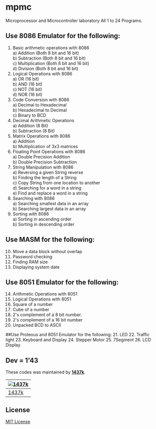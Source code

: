 # mpmc
Microprocessor and Microcontroller laboratory All 1 to 24 Programs.

## Use 8086 Emulator for the following:  
1. Basic arithmetic  operations with 8086 
	<br>a) Addition (Both 8 bit and 16 bit) 
	<br>b) Subtraction (Both 8 bit and 16 bit) 
	<br>c) Multiplication (Both 8 bit and 16 bit) 
	<br>d) Division (Both 8 bit and 16 bit) 
2. Logical Operations with 8086 
	<br>a) OR (16 bit) 
	<br>b) AND (16 bit) 
	<br>c) NOT (16 bit) 
	<br>d) NOR (16 bit) 
3. Code Conversion with 8086 
	<br>a) Decimal to Hexadecimal 
	<br>b) Hexadecimal to Decimal 
	<br>c) Binary to BCD 
4. Decimal Arithmetic Operations 
	<br>a) Addition (8 Bit) 
	<br>b) Subtraction (8 Bit) 
5. Matrix Operations with 8086 
	<br>a) Addition 
	<br>b) Multiplication of 3x3 matrices 
6. Floating Point Operations with 8086 
	<br>a) Double Precision Addition 
	<br>b) Double Precision Subtraction 
7. String Manipulation with 8086 
	<br>a) Reversing a given String reverse 
	<br>b) Finding the length of  a String 
	<br>c) Copy String from one location to another 
	<br>d) Searching for a word in a string 
	<br>e) Find and replace a word in a string 
8. Searching with 8086 
	<br>a) Searching smallest data in an array 
	<br>b) Searching largest data in an array 
9. Sorting with 8086 
	<br>a) Sorting in ascending order 
	<br>b) Sorting in descending order 

## Use MASM for the following: 
10. Move a data block without overlap 
11. Password checking
12. Finding  RAM size
13. Displaying system date

## Use 8051 Emulator for the following:
14. Arithmetic Operations with 8051
15. Logical Operations with 8051
16. Square of a number
17. Cube of a number
18. 2's complement of a 8 bit number.
19. 2's complement of a 16 bit number
20. Unpacked BCD to ASCII

##Use Proteous and 8051 Emulator for the following:
21. LED
22. Traffic light
23. Keyboard and Display
24. Stepper Motor
25. 7Segment
26. LCD Display


## Dev = 1'43
These codes was maintained by [**1437k**](https://github.com/iamvk1437k).

[![1437k](https://github.com/iamvk1437k.png?size=100)](https://github.com/iamvk1437k) |
--- |
[1437k](https://github.com/iamvk1437k) |

## License

[MIT License](./LICENSE)

